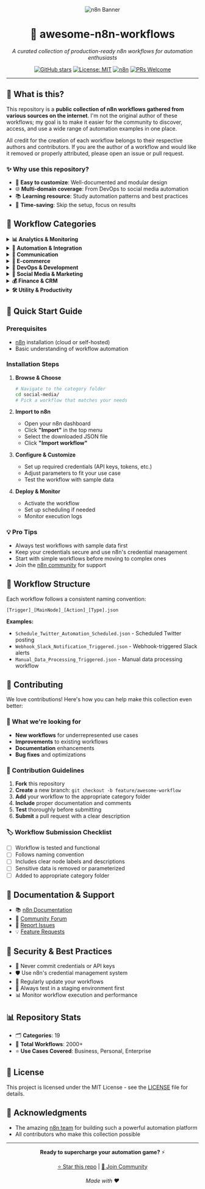 <div align="center">
  <img src="https://user-images.githubusercontent.com/10284570/173569848-c624317f-42b1-45a6-ab09-f0ea3c247648.png" alt="n8n Banner"/>
  
# 🌟 awesome-n8n-workflows
  
  *A curated collection of production-ready n8n workflows for automation enthusiasts*
  
  [![GitHub stars](https://img.shields.io/github/stars/felipfr/awesome-n8n-workflows?style=social)](https://github.com/felipfr/awesome-n8n-workflows)
  [![License: MIT](https://img.shields.io/badge/License-MIT-yellow.svg)](https://opensource.org/licenses/MIT)
  [![n8n](https://img.shields.io/badge/n8n-Compatible-orange.svg)](https://n8n.io)
  [![PRs Welcome](https://img.shields.io/badge/PRs-welcome-brightgreen.svg)](http://makeapullrequest.com)
  
</div>

---

## 🚀 What is this?

This repository is a **public collection of n8n workflows gathered from various sources on the internet**. I'm not the original author of these workflows; my goal is to make it easier for the community to discover, access, and use a wide range of automation examples in one place.

All credit for the creation of each workflow belongs to their respective authors and contributors. If you are the author of a workflow and would like it removed or properly attributed, please open an issue or pull request.

### ✨ Why use this repository?

- 🔧 **Easy to customize**: Well-documented and modular design
- 🌐 **Multi-domain coverage**: From DevOps to social media automation
- 📚 **Learning resource**: Study automation patterns and best practices
- 🚀 **Time-saving**: Skip the setup, focus on results

## 📂 Workflow Categories

<details>
<summary><strong>📊 Analytics & Monitoring</strong></summary>

- Website performance tracking
- Data visualization pipelines
- Business metrics automation
- Real-time dashboards

</details>

<details>
<summary><strong>🤖 Automation & Integration</strong></summary>

- API integrations
- Data synchronization
- Event-driven workflows
- Scheduled tasks

</details>

<details>
<summary><strong>💬 Communication</strong></summary>

- Slack/Discord notifications
- Email automation
- SMS campaigns
- Team collaboration tools

</details>

<details>
<summary><strong>🛒 E-commerce</strong></summary>

- Order processing
- Inventory management
- Customer support automation
- Sales reporting

</details>

<details>
<summary><strong>🔧 DevOps & Development</strong></summary>

- CI/CD pipelines
- Code deployment
- Infrastructure monitoring
- Developer productivity tools

</details>

<details>
<summary><strong>📱 Social Media & Marketing</strong></summary>

- Content scheduling
- Social media monitoring
- Lead generation
- Campaign automation

</details>

<details>
<summary><strong>💰 Finance & CRM</strong></summary>

- Invoice processing
- Payment tracking
- Customer data management
- Financial reporting

</details>

<details>
<summary><strong>🛠️ Utility & Productivity</strong></summary>

- File processing
- Data transformation
- Backup automation
- General productivity tools

</details>

## 🚀 Quick Start Guide

### Prerequisites

- [n8n](https://n8n.io) installation (cloud or self-hosted)
- Basic understanding of workflow automation

### Installation Steps

1. **Browse & Choose**

   ```bash
   # Navigate to the category folder
   cd social-media/
   # Pick a workflow that matches your needs
   ```

2. **Import to n8n**
   - Open your n8n dashboard
   - Click **"Import"** in the top menu
   - Select the downloaded JSON file
   - Click **"Import workflow"**

3. **Configure & Customize**
   - Set up required credentials (API keys, tokens, etc.)
   - Adjust parameters to fit your use case
   - Test the workflow with sample data

4. **Deploy & Monitor**
   - Activate the workflow
   - Set up scheduling if needed
   - Monitor execution logs

### 💡 Pro Tips

- Always test workflows with sample data first
- Keep your credentials secure and use n8n's credential management
- Start with simple workflows before moving to complex ones
- Join the [n8n community](https://community.n8n.io) for support

## 🔧 Workflow Structure

Each workflow follows a consistent naming convention:

```
[Trigger]_[MainNode]_[Action]_[Type].json
```

**Examples:**

- `Schedule_Twitter_Automation_Scheduled.json` - Scheduled Twitter posting
- `Webhook_Slack_Notification_Triggered.json` - Webhook-triggered Slack alerts
- `Manual_Data_Processing_Triggered.json` - Manual data processing workflow

## 🤝 Contributing

We love contributions! Here's how you can help make this collection even better:

### 🎯 What we're looking for

- **New workflows** for underrepresented use cases
- **Improvements** to existing workflows
- **Documentation** enhancements
- **Bug fixes** and optimizations

### 📝 Contribution Guidelines

1. **Fork** this repository
2. **Create** a new branch: `git checkout -b feature/awesome-workflow`
3. **Add** your workflow to the appropriate category folder
4. **Include** proper documentation and comments
5. **Test** thoroughly before submitting
6. **Submit** a pull request with a clear description

### 🏷️ Workflow Submission Checklist

- [ ] Workflow is tested and functional
- [ ] Follows naming convention
- [ ] Includes clear node labels and descriptions
- [ ] Sensitive data is removed or parameterized
- [ ] Added to appropriate category folder

## 📖 Documentation & Support

- 📚 [n8n Documentation](https://docs.n8n.io)
- 💬 [Community Forum](https://community.n8n.io)
- 🐛 [Report Issues](https://github.com/felipfr/awesome-n8n-workflows/issues)
- 💡 [Feature Requests](https://github.com/felipfr/awesome-n8n-workflows/issues/new?template=feature_request.md)

## 🔐 Security & Best Practices

- 🔑 Never commit credentials or API keys
- 🛡️ Use n8n's credential management system
- 🔄 Regularly update your workflows
- 🧪 Always test in a staging environment first
- 📊 Monitor workflow execution and performance

## 📊 Repository Stats

- 🗂️ **Categories**: 19
- 🔧 **Total Workflows**: 2000+
- ⭐ **Use Cases Covered**: Business, Personal, Enterprise

## 📄 License

This project is licensed under the MIT License - see the [LICENSE](LICENSE) file for details.

## 🙏 Acknowledgments

- The amazing [n8n team](https://n8n.io) for building such a powerful automation platform
- All contributors who make this collection possible

---

<div align="center">
  
  **Ready to supercharge your automation game?** ⚡
  
  [⭐ Star this repo](https://github.com/felipfr/awesome-n8n-workflows) | [💬 Join Community](https://community.n8n.io)
  
  *Made with ❤️*
  
</div>

